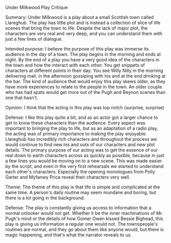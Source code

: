 Under Milkwood Play Critique

Summary: Under Milkwood is a play about a small Scottish town called Llareghub. The play has little plot and is instead a collection of slice of life scenes that bring the town to life. Despite the lack of major plot, the characters are very real and very deep, and you can understand them with just a few lines of dialogue.

Intended purpose: I believe the purpose of this play was immerse its audience in the day of a town. The play begins in the morning and ends at night. By the end of a play you have a very good idea of the characters in the town and how the interact with each other. You get snippets of characters at different points in their day. You see Willy Nilly in the morning delivering mail, in the afternoon gossiping with his and at the end drinking at the bar. The kind of audience that would enjoy this play skews older, as they have more experiences to relate to the people in the town. An older couple who has had spats would get more out of the Pugh and Beynon scenes than one that hasn't.

Opinion: I think that the acting in this play was top notch (surprise, surprise)

Defense: I like this play quite a bit, and as an actor got a larger chance to get to know these characters than the audience. Every aspect was important to bringing the play to life, but as an adaptation of a radio play, the acting was of primary importance to making the play enjoyable. Llareghub has incredibly rich characters and throughout the process we would continue to find new ins and outs of our characters and new plot details. The primary purpose of our acting was to get the essence of our real down to earth characters across as quickly as possible, because in just a few lines you would be moving on to a new scene. This was made easier by the script, and even in the very first rehearsals we started to understand each other's characters. Especially the opening monologues from Polly Garter and Myfanwy Price reveal their characters very well.

Theme: The theme of this play is that life is simple and complicated at the same time. A person's daily routine may seem mundane and boring, but there is a lot going in the background.

Defense: The play is constantly giving us access to information that a normal onlooker would not get. Whether it be the inner machinations of Mr. Pugh's mind or the details of how Gomer Owen kissed Bessie Bighead, this play is giving us information a regular one would not. The townspeople's routines are normal, and they go about them like anyone would, but there is magic happening, and that's what the narrator reveals to us.
